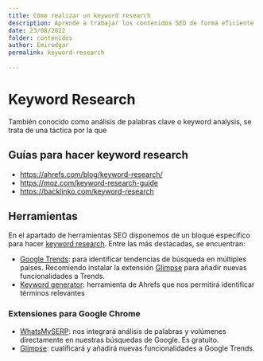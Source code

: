 ```yaml
---
title: Cómo realizar un keyword research
description: Aprende a trabajar los contenidos SEO de forma eficiente
date: 23/08/2022
folder: contenidos
author: Emirodgar
permalink: keyword-research
  
---
```


# Keyword Research

También conocido como análisis de palabras clave o keyword analysis, se trata de una táctica por la que 

## Guías para hacer keyword research

- https://ahrefs.com/blog/keyword-research/
- https://moz.com/keyword-research-guide
- https://backlinko.com/keyword-research

## Herramientas

En el apartado de herramientas SEO disponemos de un bloque específico para hacer [keyword research](https://chuletaseo.com/herramientas-seo#keyword-research--contenidos). Entre las más destacadas, se encuentran:

- [Google Trends](https://trends.google.com/trends/?geo=US): para identificar tendencias de búsqueda en múltiples países. Recomiendo instalar la extensión [Glimpse](https://chrome.google.com/webstore/detail/google-trends-supercharge/ocmojhiloccgbpjnkeiooioedaklapap?hl=es) para añadir nuevas funcionalidades a Trends.
- [Keyword generator](https://ahrefs.com/keyword-generator): herramienta de Ahrefs que nos permitirá identificar términos relevantes 

### Extensiones para Google Chrome

- [WhatsMySERP](https://whatsmyserp.com/extension): nos integrará análisis de palabras y volúmenes directamente en nuestras búsquedas de Google. Es gratuito.
- [Glimpse](https://chrome.google.com/webstore/detail/google-trends-supercharge/ocmojhiloccgbpjnkeiooioedaklapap?hl=es): cualificará y añadirá nuevas funcionalidades a Google Trends.
<!--stackedit_data:
eyJoaXN0b3J5IjpbLTUyMzYyMTg1NSwtMTAxNjUyMzM4OV19
-->